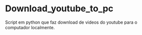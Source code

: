 # Download_youtube_to_pc
 Script em python que faz download de videos do youtube para o computador localmente.
